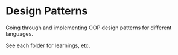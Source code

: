 # Design Patterns

Going through and implementing OOP design patterns for different languages.

See each folder for learnings, etc.
